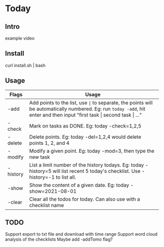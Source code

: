 # Today
## Intro 
example
video

## Install
curl install.sh | bash

## Usage
| Flags | Usage |
|-------|-------|
| -add | Add points to the list, use <code>&#124;</code> to separate, the points will be automatically numbered. Eg: run `today -add`, hit enter and then input "first task &#124; second task &#124; ..."|
| -check | Mark on tasks as DONE. Eg: today -check=1,2,5 |
| -delete | Delete points. Eg: today -del=1,2,4 would delete points 1, 2, and 4 |
| -modify | Modify a given point. Eg: today -mod=3, then type the new task |
| -history | List a limit number of the history todays. Eg: today -history=5 will list recent 5 today's checklist. Use -history=-1 to list all. |
| -show | Show the content of a given date. Eg: today -show=2021-08-01 |
| -clear | Clear all the todos for today. Can also use with a checklist name |

## TODO
Support export to txt file and download with time range
Support word cloud analysis of the checklists
Maybe add -addTomo flag?

